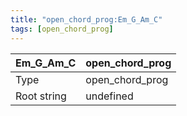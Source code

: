 ```yaml
---
title: "open_chord_prog:Em_G_Am_C"
tags: [open_chord_prog]
---
```


|Em_G_Am_C|open_chord_prog|
|---|---|
|Type|open_chord_prog|
|Root string|undefined|

